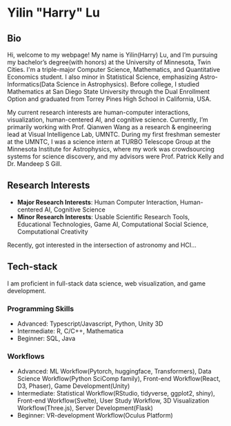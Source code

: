 # Yilin "Harry" Lu

## Bio

Hi, welcome to my webpage! My name is Yilin(Harry) Lu, and I’m pursuing my bachelor’s degree(with honors) at the University of Minnesota, Twin Cities. I'm a triple-major Computer Science, Mathematics, and Quantitative Economics student. I also minor in Statistical Science, emphasizing Astro-Informatics(Data Science in Astrophysics). Before college, I studied Mathematics at San Diego State University through the Dual Enrollment Option and graduated from Torrey Pines High School in California, USA. 

My current research interests are human-computer interactions, visualization, human-centered AI, and cognitive science. Currently, I’m primarily working with Prof. Qianwen Wang as a research & engineering lead at Visual Intelligence Lab, UMNTC. During my first freshman semester at the UMNTC, I was a science intern at TURBO Telescope Group at the Minnesota Institute for Astrophysics, where my work was crowdsourcing systems for science discovery, and my advisors were Prof. Patrick Kelly and Dr. Mandeep S Gill.

## Research Interests

- **Major Research Interests**: Human Computer Interaction, Human-centered AI, Cognitive Science
- **Minor Research Interests**: Usable Scientific Research Tools, Educational Technologies, Game AI, Computational Social Science, Computational Creativity

Recently,  got interested in the intersection of astronomy and HCI...

## Tech-stack

I am proficient in full-stack data science, web visualization, and game development. 

### Programming Skills

- Advanced: Typescript/Javascript, Python, Unity 3D
- Intermediate: R, C/C++, Mathematica
- Beginner: SQL, Java

### Workflows

- Advanced: ML Workflow(Pytorch, huggingface, Transformers), Data Science Workflow(Python SciComp family), Front-end Workflow(React, D3, Phaser), Game Development(Unity)
- Intermediate: Statistical Workflow(RStudio, tidyverse, ggplot2, shiny), Front-end Workflow(Svelte), User Study Workflow, 3D Visualization Workflow(Three.js), Server Development(Flask)
- Beginner: VR-development Workflow(Oculus Platform)

